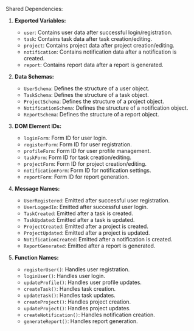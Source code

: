 Shared Dependencies:

1. **Exported Variables:**
   - `user`: Contains user data after successful login/registration.
   - `task`: Contains task data after task creation/editing.
   - `project`: Contains project data after project creation/editing.
   - `notification`: Contains notification data after a notification is created.
   - `report`: Contains report data after a report is generated.

2. **Data Schemas:**
   - `UserSchema`: Defines the structure of a user object.
   - `TaskSchema`: Defines the structure of a task object.
   - `ProjectSchema`: Defines the structure of a project object.
   - `NotificationSchema`: Defines the structure of a notification object.
   - `ReportSchema`: Defines the structure of a report object.

3. **DOM Element IDs:**
   - `loginForm`: Form ID for user login.
   - `registerForm`: Form ID for user registration.
   - `profileForm`: Form ID for user profile management.
   - `taskForm`: Form ID for task creation/editing.
   - `projectForm`: Form ID for project creation/editing.
   - `notificationForm`: Form ID for notification settings.
   - `reportForm`: Form ID for report generation.

4. **Message Names:**
   - `UserRegistered`: Emitted after successful user registration.
   - `UserLoggedIn`: Emitted after successful user login.
   - `TaskCreated`: Emitted after a task is created.
   - `TaskUpdated`: Emitted after a task is updated.
   - `ProjectCreated`: Emitted after a project is created.
   - `ProjectUpdated`: Emitted after a project is updated.
   - `NotificationCreated`: Emitted after a notification is created.
   - `ReportGenerated`: Emitted after a report is generated.

5. **Function Names:**
   - `registerUser()`: Handles user registration.
   - `loginUser()`: Handles user login.
   - `updateProfile()`: Handles user profile updates.
   - `createTask()`: Handles task creation.
   - `updateTask()`: Handles task updates.
   - `createProject()`: Handles project creation.
   - `updateProject()`: Handles project updates.
   - `createNotification()`: Handles notification creation.
   - `generateReport()`: Handles report generation.
